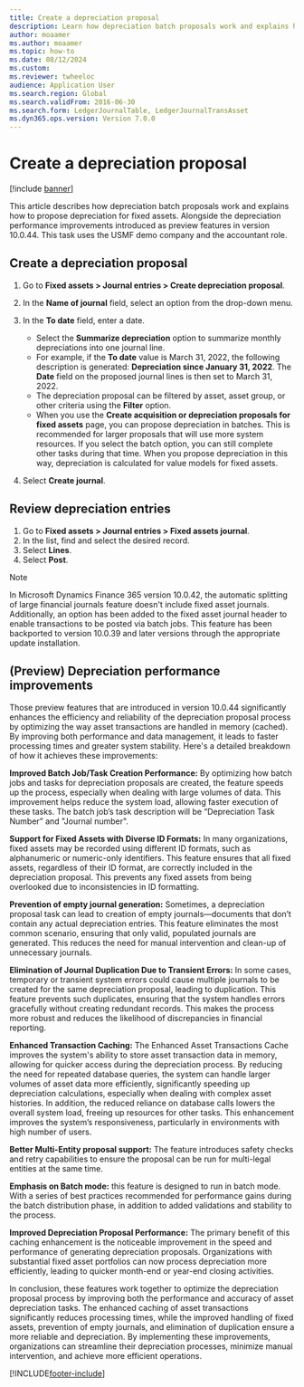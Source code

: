```yaml
---
title: Create a depreciation proposal
description: Learn how depreciation batch proposals work and explains how to propose depreciation for fixed assets, including a step-by-step process. 
author: moaamer
ms.author: moaamer
ms.topic: how-to
ms.date: 08/12/2024
ms.custom:
ms.reviewer: twheeloc
audience: Application User   
ms.search.region: Global
ms.search.validFrom: 2016-06-30
ms.search.form: LedgerJournalTable, LedgerJournalTransAsset
ms.dyn365.ops.version: Version 7.0.0
---
```


# Create a depreciation proposal

[!include [banner](../../includes/banner.md)]

This article describes how depreciation batch proposals work and explains how to propose depreciation for fixed assets. Alongside the depreciation performance improvements introduced as preview features in version 10.0.44. This task uses the USMF demo company and the accountant role.


## Create a depreciation proposal
1. Go to **Fixed assets > Journal entries > Create depreciation proposal**.
2. In the **Name of journal** field, select an option from the drop-down menu.
3. In the **To date** field, enter a date.

    - Select the **Summarize depreciation** option to summarize monthly depreciations into one journal line.  
    - For example, if the **To date** value is March 31, 2022, the following description is generated: **Depreciation since January 31, 2022**. The **Date** field on the proposed journal lines is then set to March 31, 2022.  
    - The depreciation proposal can be filtered by asset, asset group, or other criteria using the **Filter** option.  
    - When you use the **Create acquisition or depreciation proposals for fixed assets** page, you can propose depreciation in batches. This is recommended for larger proposals that will use more system resources. If you select the batch option, you can still complete other tasks during that time. When you propose depreciation in this way, depreciation is calculated for value models for fixed assets.  

4. Select **Create journal**.

## Review depreciation entries
1. Go to **Fixed assets > Journal entries > Fixed assets journal**.
2. In the list, find and select the desired record.
3. Select **Lines**.
4. Select **Post**.

> [!NOTE]
> In Microsoft Dynamics Finance 365 version 10.0.42, the automatic splitting of large financial journals feature doesn't include fixed asset journals. Additionally, an option has been added to the fixed asset journal header to enable transactions to be posted via batch jobs. This feature has been backported to version 10.0.39 and later versions through the appropriate update installation.

## (Preview) Depreciation performance improvements 

Those preview features that are introduced in version 10.0.44 significantly enhances the efficiency and reliability of the depreciation proposal process by optimizing the way asset transactions are handled in memory (cached). By improving both performance and data management, it leads to faster processing times and greater system stability. Here's a detailed breakdown of how it achieves these improvements: 

**Improved Batch Job/Task Creation Performance:** By optimizing how batch jobs and tasks for depreciation proposals are created, the feature speeds up the process, especially when dealing with large volumes of data. This improvement helps reduce the system load, allowing faster execution of these tasks. The batch job’s task description will be “Depreciation Task Number” and  "Journal number".

**Support for Fixed Assets with Diverse ID Formats:** In many organizations, fixed assets may be recorded using different ID formats, such as alphanumeric or numeric-only identifiers. This feature ensures that all fixed assets, regardless of their ID format, are correctly included in the depreciation proposal. This prevents any fixed assets from being overlooked due to inconsistencies in ID formatting. 

**Prevention of empty journal generation:** Sometimes, a depreciation proposal task can lead to creation of empty journals—documents that don’t contain any actual depreciation entries. This feature eliminates the most common scenario, ensuring that only valid, populated journals are generated. This reduces the need for manual intervention and clean-up of unnecessary journals. 

**Elimination of Journal Duplication Due to Transient Errors:** In some cases, temporary or transient system errors could cause multiple journals to be created for the same depreciation proposal, leading to duplication. This feature prevents such duplicates, ensuring that the system handles errors gracefully without creating redundant records. This makes the process more robust and reduces the likelihood of discrepancies in financial reporting. 

**Enhanced Transaction Caching:** The Enhanced Asset Transactions Cache improves the system's ability to store asset transaction data in memory, allowing for quicker access during the depreciation process. By reducing the need for repeated database queries, the system can handle larger volumes of asset data more efficiently, significantly speeding up depreciation calculations, especially when dealing with complex asset histories. In addition, the reduced reliance on database calls lowers the overall system load, freeing up resources for other tasks. This enhancement improves the system’s responsiveness, particularly in environments with high number of users. 

**Better Multi-Entity proposal support:** The feature introduces safety checks and retry capabilities to ensure the proposal can be run for multi-legal entities at the same time. 

**Emphasis on Batch mode:** this feature is designed to run in batch mode. With a series of best practices recommended for performance gains during the batch distribution phase, in addition to added validations and stability to the process. 
 
**Improved Depreciation Proposal Performance:** The primary benefit of this caching enhancement is the noticeable improvement in the speed and performance of generating depreciation proposals. Organizations with substantial fixed asset portfolios can now process depreciation more efficiently, leading to quicker month-end or year-end closing activities. 

In conclusion, these features work together to optimize the depreciation proposal process by improving both the performance and accuracy of asset depreciation tasks. The enhanced caching of asset transactions significantly reduces processing times, while the improved handling of fixed assets, prevention of empty journals, and elimination of duplication ensure a more reliable and depreciation. By implementing these improvements, organizations can streamline their depreciation processes, minimize manual intervention, and achieve more efficient operations. 

[!INCLUDE[footer-include](../../../includes/footer-banner.md)]
